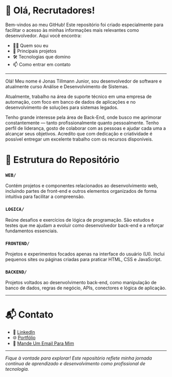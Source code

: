 # 👋 Olá, Recrutadores!

Bem-vindos ao meu GitHub! Este repositório foi criado especialmente para facilitar o acesso às minhas informações mais relevantes como desenvolvedor. Aqui você encontra:

- 👨‍💻 Quem sou eu
- 🚀 Principais projetos
- 🛠️ Tecnologias que domino
- 📫 Como entrar em contato
---

Olá! Meu nome é Jonas Tillmann Junior, sou desenvolvedor de software e atualmente curso Análise e Desenvolvimento de Sistemas.

Atualmente, trabalho na área de suporte técnico em uma empresa de automação, com foco em banco de dados de aplicações e no desenvolvimento de soluções para sistemas legados.

Tenho grande interesse pela área de Back-End, onde busco me aprimorar constantemente — tanto profissionalmente quanto pessoalmente. Tenho perfil de liderança, gosto de colaborar com as pessoas e ajudar cada uma a alcançar seus objetivos. Acredito que com dedicação e criatividade é possível entregar um excelente trabalho com os recursos disponíveis.

# 📂 Estrutura do Repositório

### `WEB/`
Contém projetos e componentes relacionados ao desenvolvimento web, incluindo partes de front-end e outros elementos organizados de forma intuitiva para facilitar a compreensão.

### `LOGICA/`
Reúne desafios e exercícios de lógica de programação. São estudos e testes que me ajudam a evoluir como desenvolvedor back-end e a reforçar fundamentos essenciais.

### `FRONTEND/`
Projetos e experimentos focados apenas na interface do usuário (UI). Inclui pequenos sites ou páginas criadas para praticar HTML, CSS e JavaScript.

### `BACKEND/`
Projetos voltados ao desenvolvimento back-end, como manipulação de banco de dados, regras de negócio, APIs, conectores e lógica de aplicação.

---

# 📬 Contato

- 💼 [LinkedIn](http://www.linkedin.com/in/jonas-tillmann-junior-873416333)  
- 🌐 [Portfólio](https://jonastillmann-j.github.io/Portfolio_JonasTillmannJ/)
- 📧 [Mande Um Email Para Mim](mailto:jonastillmann19@gmail.com)

---

_Fique à vontade para explorar! Este repositório reflete minha jornada contínua de aprendizado e desenvolvimento como profissional de tecnologia._
